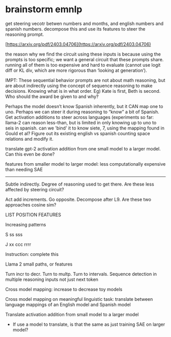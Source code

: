 # brainstorm emnlp

get steering vecotr betwen numbers and months, and english numbers and spanish numbers. decompose this and use its features to steer the reasoning prompt. 

[https://arxiv.org/pdf/2403.04706](https://arxiv.org/pdf/2403.04706)

the reason why we find the circuit using these inputs is because using the prompts is too specific; we want a general circuit that these prompts share. running all of them is too expensive and hard to evaluate (cannot use logit diff or KL div, which are more rigorous than ‘looking at generation’). 

IMPT: These sequential behavior prompts are not about math reasoning, but are about indirectly using the concept of sequence reasoning to make decisions. Knowing what is in what order. Eg) Kate is first, Beth is second. Who should the award be given to and why?

Perhaps the model doesn’t know Spanish inherently, but it CAN map one to uno. Perhaps we can steer it during reasoning to “know” a bit of Spanish. Get activation additions to steer across languages  (experiments so far: llama-2 can reason less-than, but is limited in only knowing up to uno to seis in spanish. can we 'bind' it to know siete, 7, using the mapping found in Gould et al? Figure out its existing english vs spanish counting space relations and modify it.

translate gpt-2 activation addition from one small model to a larger model. Can this even be done?

features from smaller model to larger model: less computationally expensive than needing SAE

---

Subtle indirectly. Degree of reasoning used to get there. Are these less affected by steering circuit?

Act add increments. Go opposite. Decompose after L9. Are these two approaches cosine sim?

LIST POSITION FEATURES

Increasing patterns

S ss sss

J xx ccc rrrr

Instruction: complete this

Llama 2 small paths, or features

Turn incr to decr. Turn to multp. Turn to intervals. Sequence detection in multiple reasoning inputs not just next token

Cross model mapping: increase to decrease toy models

Cross model mapping on meaningful linguistic task: translate between language mappings of an English model and Spanish model

Translate activation addition from small model to a larger model

- If use a model to translate, is that the same as just training SAE on larger model?